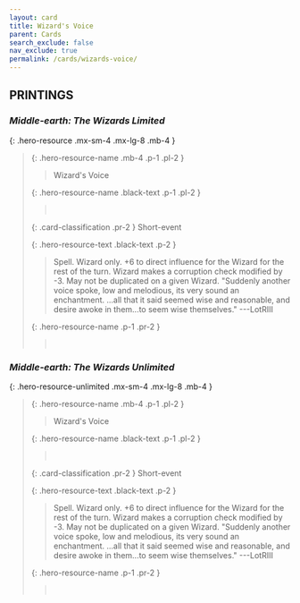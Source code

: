 ```yaml
---
layout: card
title: Wizard's Voice
parent: Cards
search_exclude: false
nav_exclude: true
permalink: /cards/wizards-voice/
---
```


## PRINTINGS


### _Middle-earth: The Wizards Limited_

{: .hero-resource .mx-sm-4 .mx-lg-8 .mb-4 }
> {: .hero-resource-name .mb-4 .p-1 .pl-2 }
> > <div class="card-mp"></div>
> > <div class="card-name">Wizard's Voice</div>
>
> {: .hero-resource-name .black-text .p-1 .pl-2 }
> > &nbsp;
>
> {: .card-classification .pr-2 }
> Short-event
>
> {: .hero-resource-text .black-text .p-2 }
> > Spell. Wizard only. +6 to direct influence for the Wizard for the rest of the turn. Wizard makes a corruption check modified by -3. May not be duplicated on a given Wizard.  "Suddenly another voice spoke, low and melodious, its very sound an enchantment. ...all that it said seemed wise and reasonable, and desire awoke in them...to seem wise themselves." ---LotRIII 
> 
> {: .hero-resource-name .p-1 .pr-2 }
> > <div class="card-shield"></div>
> > <div class="card-corruption">&nbsp;</div>

### _Middle-earth: The Wizards Unlimited_

{: .hero-resource-unlimited .mx-sm-4 .mx-lg-8 .mb-4 }
> {: .hero-resource-name .mb-4 .p-1 .pl-2 }
> > <div class="card-mp"></div>
> > <div class="card-name">Wizard's Voice</div>
>
> {: .hero-resource-name .black-text .p-1 .pl-2 }
> > &nbsp;
>
> {: .card-classification .pr-2 }
> Short-event
>
> {: .hero-resource-text .black-text .p-2 }
> > Spell. Wizard only. +6 to direct influence for the Wizard for the rest of the turn. Wizard makes a corruption check modified by -3. May not be duplicated on a given Wizard.  "Suddenly another voice spoke, low and melodious, its very sound an enchantment. ...all that it said seemed wise and reasonable, and desire awoke in them...to seem wise themselves." ---LotRIII 
> 
> {: .hero-resource-name .p-1 .pr-2 }
> > <div class="card-shield"></div>
> > <div class="card-corruption">&nbsp;</div>
